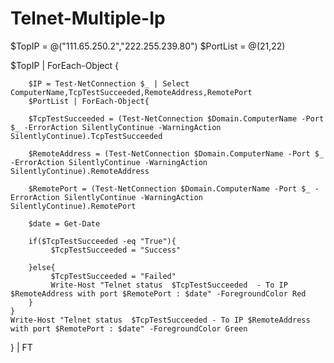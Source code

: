# Telnet-Multiple-Ip

$TopIP = @("111.65.250.2","222.255.239.80")
$PortList = @(21,22)

$TopIP | ForEach-Object {
    
        $IP = Test-NetConnection $_ | Select ComputerName,TcpTestSucceeded,RemoteAddress,RemotePort
        $PortList | ForEach-Object{

        $TcpTestSucceeded = (Test-NetConnection $Domain.ComputerName -Port $_ -ErrorAction SilentlyContinue -WarningAction SilentlyContinue).TcpTestSucceeded

        $RemoteAddress = (Test-NetConnection $Domain.ComputerName -Port $_ -ErrorAction SilentlyContinue -WarningAction SilentlyContinue).RemoteAddress
        
        $RemotePort = (Test-NetConnection $Domain.ComputerName -Port $_ -ErrorAction SilentlyContinue -WarningAction SilentlyContinue).RemotePort
         
        $date = Get-Date

        if($TcpTestSucceeded -eq "True"){
             $TcpTestSucceeded = "Success"

        }else{
             $TcpTestSucceeded = "Failed"
             Write-Host "Telnet status  $TcpTestSucceeded  - To IP $RemoteAddress with port $RemotePort : $date" -ForegroundColor Red
        }   
    }
    Write-Host "Telnet status  $TcpTestSucceeded - To IP $RemoteAddress with port $RemotePort : $date" -ForegroundColor Green
} | FT

